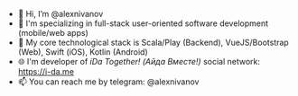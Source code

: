 - 👋 Hi, I’m @alexnivanov
- 📱 I'm specializing in full-stack user-oriented software development (mobile/web apps)
- 🧰 My core technological stack is Scala/Play (Backend), VueJS/Bootstrap (Web), Swift (iOS), Kotlin (Android)
- 🌐 I'm developer of *iDa Together! (Айда Вместе!)* social network: https://i-da.me
- 📫 You can reach me by telegram: @alexnivanov
